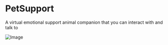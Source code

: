 # PetSupport
A virtual emotional support animal companion that you can interact with and talk to

![Image](https://drive.google.com/file/d/1E7LAz_Sd5ylHjbof3Z5oIXM3ZIc20B3-/view?usp=sharing)
